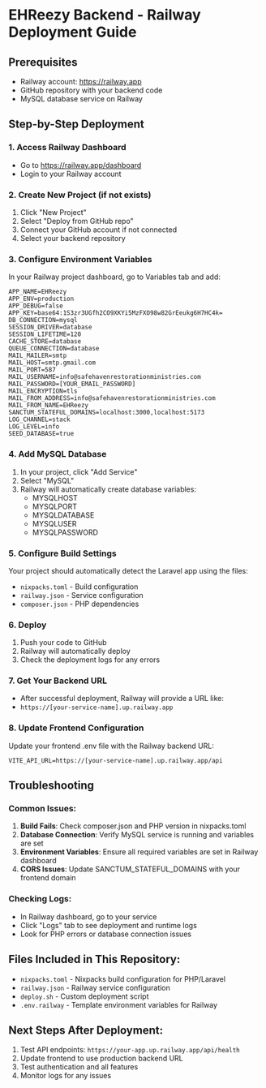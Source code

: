 # EHReezy Backend - Railway Deployment Guide

## Prerequisites
- Railway account: https://railway.app
- GitHub repository with your backend code
- MySQL database service on Railway

## Step-by-Step Deployment

### 1. Access Railway Dashboard
- Go to https://railway.app/dashboard
- Login to your Railway account

### 2. Create New Project (if not exists)
1. Click "New Project"
2. Select "Deploy from GitHub repo"
3. Connect your GitHub account if not connected
4. Select your backend repository

### 3. Configure Environment Variables
In your Railway project dashboard, go to Variables tab and add:

```
APP_NAME=EHReezy
APP_ENV=production
APP_DEBUG=false
APP_KEY=base64:1S3zr3UGfh2CO9XKYi5MzFXO98w82GrEeukg6H7HC4k=
DB_CONNECTION=mysql
SESSION_DRIVER=database
SESSION_LIFETIME=120
CACHE_STORE=database
QUEUE_CONNECTION=database
MAIL_MAILER=smtp
MAIL_HOST=smtp.gmail.com
MAIL_PORT=587
MAIL_USERNAME=info@safehavenrestorationministries.com
MAIL_PASSWORD=[YOUR_EMAIL_PASSWORD]
MAIL_ENCRYPTION=tls
MAIL_FROM_ADDRESS=info@safehavenrestorationministries.com
MAIL_FROM_NAME=EHReezy
SANCTUM_STATEFUL_DOMAINS=localhost:3000,localhost:5173
LOG_CHANNEL=stack
LOG_LEVEL=info
SEED_DATABASE=true
```

### 4. Add MySQL Database
1. In your project, click "Add Service"
2. Select "MySQL"
3. Railway will automatically create database variables:
   - MYSQLHOST
   - MYSQLPORT
   - MYSQLDATABASE
   - MYSQLUSER
   - MYSQLPASSWORD

### 5. Configure Build Settings
Your project should automatically detect the Laravel app using the files:
- `nixpacks.toml` - Build configuration
- `railway.json` - Service configuration
- `composer.json` - PHP dependencies

### 6. Deploy
1. Push your code to GitHub
2. Railway will automatically deploy
3. Check the deployment logs for any errors

### 7. Get Your Backend URL
- After successful deployment, Railway will provide a URL like:
- `https://[your-service-name].up.railway.app`

### 8. Update Frontend Configuration
Update your frontend .env file with the Railway backend URL:
```
VITE_API_URL=https://[your-service-name].up.railway.app/api
```

## Troubleshooting

### Common Issues:
1. **Build Fails**: Check composer.json and PHP version in nixpacks.toml
2. **Database Connection**: Verify MySQL service is running and variables are set
3. **Environment Variables**: Ensure all required variables are set in Railway dashboard
4. **CORS Issues**: Update SANCTUM_STATEFUL_DOMAINS with your frontend domain

### Checking Logs:
- In Railway dashboard, go to your service
- Click "Logs" tab to see deployment and runtime logs
- Look for PHP errors or database connection issues

## Files Included in This Repository:
- `nixpacks.toml` - Nixpacks build configuration for PHP/Laravel
- `railway.json` - Railway service configuration
- `deploy.sh` - Custom deployment script
- `.env.railway` - Template environment variables for Railway

## Next Steps After Deployment:
1. Test API endpoints: `https://your-app.up.railway.app/api/health`
2. Update frontend to use production backend URL
3. Test authentication and all features
4. Monitor logs for any issues
